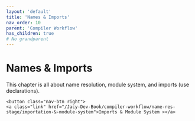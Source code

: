 ```yaml
---
layout: 'default'
title: 'Names & Imports'
nav_order: 10
parent: 'Compiler Workflow'
has_children: true
# No grandparent
---
```


# Names & Imports

This chapter is all about name resolution, module system, and imports (<span class="inline-code highlight-jc hljs"><span class="hljs-keyword">use</span></span> declarations).
<div class="nav-btn-block">
    
    <button class="nav-btn right">
    <a class="link" href="/Jacy-Dev-Book/compiler-workflow/name-res-stage/importation-&-module-system">Imports & Module System ></a>
</button>

</div>
